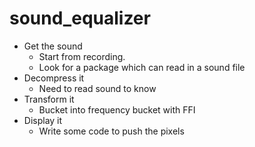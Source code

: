 # sound_equalizer

* Get the sound 
  * Start from recording.
  * Look for a package which can read in a sound file
* Decompress it
  * Need to read sound to know
* Transform it 
  * Bucket into frequency bucket with FFI
* Display it
  * Write some code to push the pixels

